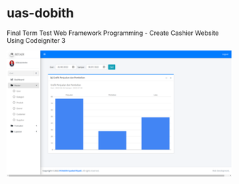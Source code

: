 # uas-dobith
 Final Term Test Web Framework Programming - Create Cashier Website Using Codeigniter 3
<p align="center">
  <img src="Screenshot/Screenshot%20(225).png" title="hover text">
</p>
